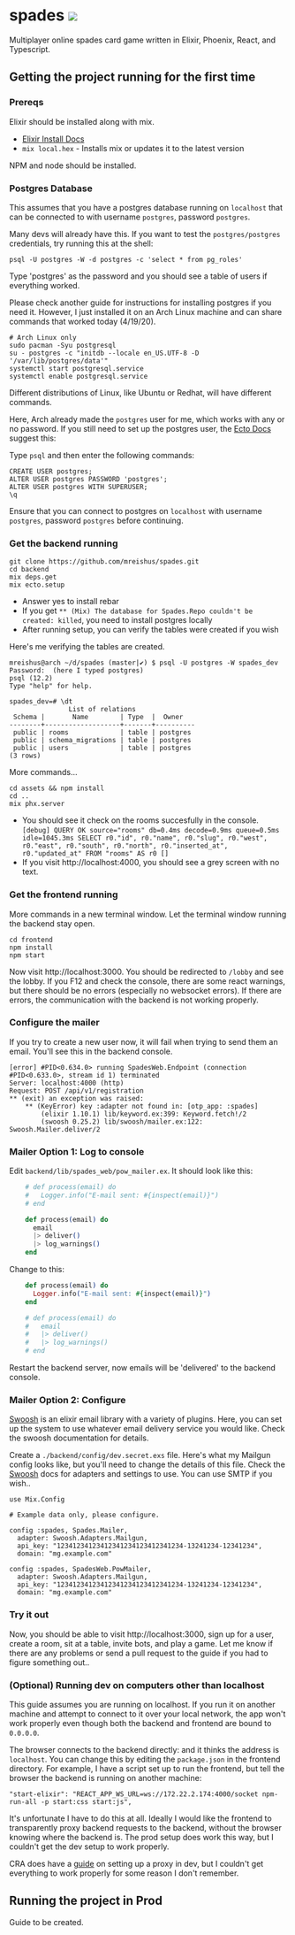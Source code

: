 # spades ![](https://github.com/mreishus/spades/workflows/CI/badge.svg)

Multiplayer online spades card game written in Elixir, Phoenix, React, and Typescript.

## Getting the project running for the first time

### Prereqs

Elixir should be installed along with mix.

- [Elixir Install Docs](https://elixir-lang.org/install.html)
- `mix local.hex` - Installs mix or updates it to the latest version

NPM and node should be installed.

### Postgres Database

This assumes that you have a postgres database running on `localhost` that can
be connected to with username `postgres`, password `postgres`.

Many devs will already have this. If you want to test the `postgres/postgres`
credentials, try running this at the shell:

```
psql -U postgres -W -d postgres -c 'select * from pg_roles'
```

Type 'postgres' as the password and you should see a table of users if
everything worked.

Please check another guide for instructions for installing postgres if you need
it. However, I just installed it on an Arch Linux machine and can share
commands that worked today (4/19/20).

```
# Arch Linux only
sudo pacman -Syu postgresql
su - postgres -c "initdb --locale en_US.UTF-8 -D '/var/lib/postgres/data'"
systemctl start postgresql.service
systemctl enable postgresql.service
```

Different distributions of Linux, like Ubuntu or Redhat, will have different
commands.

Here, Arch already made the `postgres` user for me, which works with any or no
password. If you still need to set up the postgres user, the [Ecto
Docs](https://hexdocs.pm/phoenix/ecto.html) suggest this:

Type `psql` and then enter the following commands:

```
CREATE USER postgres;
ALTER USER postgres PASSWORD 'postgres';
ALTER USER postgres WITH SUPERUSER;
\q
```

Ensure that you can connect to postgres on `localhost` with username `postgres`,
password `postgres` before continuing.

### Get the backend running

```
git clone https://github.com/mreishus/spades.git
cd backend
mix deps.get
mix ecto.setup
```

- Answer yes to install rebar
- If you get `** (Mix) The database for Spades.Repo couldn't be created: killed`, you need to install postgres locally
- After running setup, you can verify the tables were created if you wish

Here's me verifying the tables are created.

```
mreishus@arch ~/d/spades (master|✔) $ psql -U postgres -W spades_dev
Password:  (here I typed postgres)
psql (12.2)
Type "help" for help.

spades_dev=# \dt
               List of relations
 Schema |       Name        | Type  |  Owner
--------+-------------------+-------+----------
 public | rooms             | table | postgres
 public | schema_migrations | table | postgres
 public | users             | table | postgres
(3 rows)
```

More commands...

```
cd assets && npm install
cd ..
mix phx.server
```

- You should see it check on the rooms succesfully in the console.
  `[debug] QUERY OK source="rooms" db=0.4ms decode=0.9ms queue=0.5ms idle=1045.3ms SELECT r0."id", r0."name", r0."slug", r0."west", r0."east", r0."south", r0."north", r0."inserted_at", r0."updated_at" FROM "rooms" AS r0 []`
- If you visit http://localhost:4000, you should see a grey screen with no text.

### Get the frontend running

More commands in a new terminal window. Let the terminal window running the
backend stay open.

```
cd frontend
npm install
npm start
```

Now visit http://localhost:3000. You should be redirected to `/lobby` and see
the lobby. If you F12 and check the console, there are some react warnings,
but there should be no errors (especially no websocket errors). If there are
errors, the communication with the backend is not working properly.

### Configure the mailer

If you try to create a new user now, it will fail when trying to send them an
email. You'll see this in the backend console.

```
[error] #PID<0.634.0> running SpadesWeb.Endpoint (connection #PID<0.633.0>, stream id 1) terminated
Server: localhost:4000 (http)
Request: POST /api/v1/registration
** (exit) an exception was raised:
    ** (KeyError) key :adapter not found in: [otp_app: :spades]
        (elixir 1.10.1) lib/keyword.ex:399: Keyword.fetch!/2
        (swoosh 0.25.2) lib/swoosh/mailer.ex:122: Swoosh.Mailer.deliver/2
```

### Mailer Option 1: Log to console

Edit `backend/lib/spades_web/pow_mailer.ex`. It should look like this:

```elixir
    # def process(email) do
    #   Logger.info("E-mail sent: #{inspect(email)}")
    # end

    def process(email) do
      email
      |> deliver()
      |> log_warnings()
    end
```

Change to this:

```elixir
    def process(email) do
      Logger.info("E-mail sent: #{inspect(email)}")
    end

    # def process(email) do
    #   email
    #   |> deliver()
    #   |> log_warnings()
    # end
```

Restart the backend server, now emails will be 'delivered' to the backend console.

### Mailer Option 2: Configure

[Swoosh](https://github.com/swoosh/swoosh) is an elixir email library with a
variety of plugins. Here, you can set up the system to use whatever email
delivery service you would like. Check the swoosh documentation for details.

Create a `./backend/config/dev.secret.exs` file. Here's what my Mailgun config
looks like, but you'll need to change the details of this file. Check the
[Swoosh](https://github.com/swoosh/swoosh) docs for adapters and settings to
use. You can use SMTP if you wish..

```
use Mix.Config

# Example data only, please configure.

config :spades, Spades.Mailer,
  adapter: Swoosh.Adapters.Mailgun,
  api_key: "12341234123412341234123412341234-13241234-12341234",
  domain: "mg.example.com"

config :spades, SpadesWeb.PowMailer,
  adapter: Swoosh.Adapters.Mailgun,
  api_key: "12341234123412341234123412341234-13241234-12341234",
  domain: "mg.example.com"
```

### Try it out

Now, you should be able to visit http://localhost:3000, sign up for a user,
create a room, sit at a table, invite bots, and play a game. Let me know if
there are any problems or send a pull request to the guide if you had to figure
something out..

### (Optional) Running dev on computers other than localhost

This guide assumes you are running on localhost. If you run it on another
machine and attempt to connect to it over your local network, the app won't work properly
even though both the backend and frontend are bound to `0.0.0.0`.

The browser connects to the backend directly: and it thinks the address is
`localhost`. You can change this by editing the `package.json` in the frontend
directory. For example, I have a script set up to run the frontend, but tell
the browser the backend is running on another machine:

```
"start-elixir": "REACT_APP_WS_URL=ws://172.22.2.174:4000/socket npm-run-all -p start:css start:js",
```

It's unfortunate I have to do this at all. Ideally I would like the frontend
to transparently proxy backend requests to the backend, without the browser
knowing where the backend is. The prod setup does work this way, but I
couldn't get the dev setup to work properly.

CRA does have a
[guide](https://create-react-app.dev/docs/proxying-api-requests-in-development/)
on setting up a proxy in dev, but I couldn't get everything to work properly
for some reason I don't remember.

## Running the project in Prod

Guide to be created.
